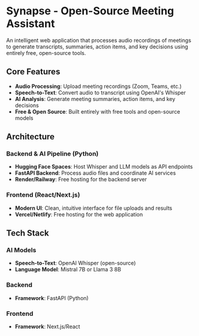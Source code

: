 
# Synapse - Open-Source Meeting Assistant

An intelligent web application that processes audio recordings of meetings to generate transcripts, summaries, action items, and key decisions using entirely free, open-source tools.

##  Core Features

- **Audio Processing**: Upload meeting recordings (Zoom, Teams, etc.)
- **Speech-to-Text**: Convert audio to transcript using OpenAI's Whisper
- **AI Analysis**: Generate meeting summaries, action items, and key decisions
- **Free & Open Source**: Built entirely with free tools and open-source models

## Architecture

### Backend & AI Pipeline (Python)
- **Hugging Face Spaces**: Host Whisper and LLM models as API endpoints
- **FastAPI Backend**: Process audio files and coordinate AI services
- **Render/Railway**: Free hosting for the backend server

### Frontend (React/Next.js)
- **Modern UI**: Clean, intuitive interface for file uploads and results
- **Vercel/Netlify**: Free hosting for the web application

## Tech Stack

### AI Models
- **Speech-to-Text**: OpenAI Whisper (open-source)
- **Language Model**: Mistral 7B or Llama 3 8B 

### Backend
- **Framework**: FastAPI (Python)

### Frontend
- **Framework**: Next.js/React











